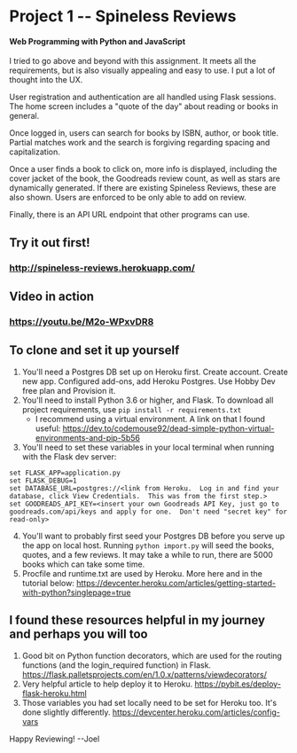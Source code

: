 # Project 1 -- Spineless Reviews

#### Web Programming with Python and JavaScript

I tried to go above and beyond with this assignment.  It meets all the requirements, but is also visually appealing and easy to use.  I put a lot of thought into the UX.

User registration and authentication are all handled using Flask sessions.  The home screen includes a "quote of the day" about reading or books in general.

Once logged in, users can search for books by ISBN, author, or book title.  Partial matches work and the search is forgiving regarding spacing and capitalization.

Once a user finds a book to click on, more info is displayed, including the cover jacket of the book, the Goodreads review count, as well as stars are dynamically
generated.  If there are existing Spineless Reviews, these are also shown.  Users are enforced to be only able to add on review.

Finally, there is an API URL endpoint that other programs can use.

## Try it out first!
### http://spineless-reviews.herokuapp.com/

## Video in action
### https://youtu.be/M2o-WPxvDR8

## To clone and set it up yourself
1. You'll need a Postgres DB set up on Heroku first.  Create account.  Create new app.  Configured add-ons, add Heroku Postgres.  Use Hobby Dev free plan and Provision it.
2. You'll need to install Python 3.6 or higher, and Flask.  To download all project requirements, use `pip install -r requirements.txt`
      * I recommend using a virtual environment.  A link on that I found useful:  https://dev.to/codemouse92/dead-simple-python-virtual-environments-and-pip-5b56
3. You'll need to set these variables in your local terminal when running with the Flask dev server:
```
set FLASK_APP=application.py
set FLASK_DEBUG=1
set DATABASE_URL=postgres://<link from Heroku.  Log in and find your database, click View Credentials.  This was from the first step.>
set GOODREADS_API_KEY=<insert your own Goodreads API Key, just go to goodreads.com/api/keys and apply for one.  Don't need "secret key" for read-only>
```
4. You'll want to probably first seed your Postgres DB before you serve up the app on local host.  Running `python import.py` will seed the books, quotes, and a few reviews. 
It may take a while to run, there are 5000 books which can take some time.
5. Procfile and runtime.txt are used by Heroku.  More here and in the tutorial below:  https://devcenter.heroku.com/articles/getting-started-with-python?singlepage=true

## I found these resources helpful in my journey and perhaps you will too
1. Good bit on Python function decorators, which are used for the routing functions (and the login_required function) in Flask.  
https://flask.palletsprojects.com/en/1.0.x/patterns/viewdecorators/
2. Very helpful article to help deploy it to Heroku.   https://pybit.es/deploy-flask-heroku.html
3. Those variables you had set locally need to be set for Heroku too.  It's done slightly differently.  https://devcenter.heroku.com/articles/config-vars

Happy Reviewing!
--Joel





